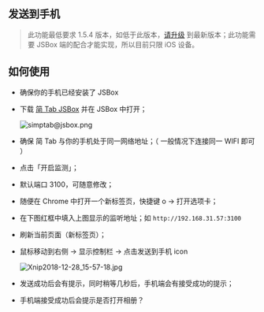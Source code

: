 ## 发送到手机

> 此功能最低要求 1.5.4 版本，如低于此版本，[请升级](http://ksria.com/simptab/) 到最新版本；此功能需要 JSBox 端的配合才能实现，所以目前只限 iOS 设备。



## 如何使用

- 确保你的手机已经安装了 JSBox

- 下载 [简 Tab JSBox](https://xteko.com/redir?url=http://ksria.com/simptab/jsbox/simtab-1.0.0.box?20181228&name=简%20Tab) 并在 JSBox 中打开；

  ![simptab@jsbox.png](https://i.loli.net/2018/12/28/5c25d5fb82437.png)

- 确保 简 Tab 与你的手机处于同一网络地址；（ 一般情况下连接同一 WIFI 即可 ）

- 点击「开启监测」；

- 默认端口 3100，可随意修改；

- 随便在 Chrome 中打开一个新标签页，快捷键 o → 打开选项卡；

- 在下图红框中填入上图显示的监听地址；如 `http://192.168.31.57:3100` 

- 刷新当前页面（新标签页）；

- 鼠标移动到右侧 → 显示控制栏 → 点击发送到手机 icon

  ![Xnip2018-12-28_15-57-18.jpg](https://i.loli.net/2018/12/28/5c25d76819d6b.jpg)

- 发送成功后会有提示，同时稍等几秒后，手机端会有接受成功的提示；

- 手机端接受成功后会提示是否打开相册？
